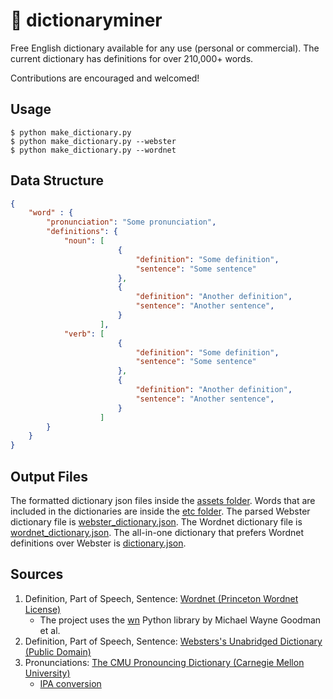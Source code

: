 # :scroll: dictionaryminer
Free English dictionary available for any use (personal or commercial). The current dictionary has definitions for over 210,000+ words.

Contributions are encouraged and welcomed! 

## Usage
```shell
$ python make_dictionary.py
$ python make_dictionary.py --webster
$ python make_dictionary.py --wordnet
```

## Data Structure
```json
{
    "word" : {
        "pronunciation": "Some pronunciation",
        "definitions": {
            "noun": [
                        {
                            "definition": "Some definition",
                            "sentence": "Some sentence"
                        },
                        {
                            "definition": "Another definition",
                            "sentence": "Another sentence",
                        }
                    ],
            "verb": [
                        {
                            "definition": "Some definition",
                            "sentence": "Some sentence"
                        },
                        {
                            "definition": "Another definition",
                            "sentence": "Another sentence",
                        }
                    ]
        }
    }
}
```

## Output Files
The formatted dictionary json files inside the [assets folder](assets/). Words that are included in the dictionaries are inside the [etc folder](etc/). The parsed Webster dictionary file is [webster_dictionary.json](assets/webster-dict/webster_dictionary.json). The Wordnet dictionary file is [wordnet_dictionary.json](assets/wordnet-dict/wordnet_dictionary.json). The all-in-one dictionary that prefers Wordnet definitions over Webster is [dictionary.json](assets/complete_dictionary.json).


## Sources
1. Definition, Part of Speech, Sentence: [Wordnet (Princeton Wordnet License)](https://wordnet.princeton.edu/)
    - The project uses the [wn](https://github.com/goodmami/wn) Python library by Michael Wayne Goodman et al.
2. Definition, Part of Speech, Sentence: [Websters's Unabridged Dictionary (Public Domain)](https://www.gutenberg.org/ebooks/29765)
3. Pronunciations: [The CMU Pronouncing Dictionary (Carnegie Mellon University)](http://www.speech.cs.cmu.edu/cgi-bin/cmudict)
    - [IPA conversion](https://github.com/menelik3/cmudict-ipa) 
